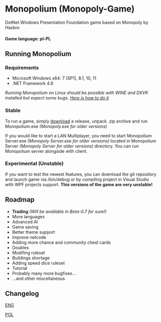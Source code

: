 # Monopolium (Monopoly-Game)
DotNet Windows Presentation Foundation game based on Monopoly by Hasbro
#### Game language: pl-PL

## Running Monopolium
### Requirements
 - Microsoft Windows x64: 7 (SP1), 8.1, 10, 11
 - .NET Framework 4.8

*Running Monopolium on Linux should be possible with WINE and DXVK installed but expect some bugs.*
*[Here is how to do it](https://www.reddit.com/r/linux4noobs/comments/firqs9/getting_windows_wpf_applications_to_run_with_wine/)*

### Stable
To run a game, simply [download](https://github.com/Skeletonek/Monopoly-Game/releases) a release, unpack .zip archive and run Monopolium.exe *(Monopoly.exe for older versions)*

If you would like to start a LAN Multiplayer, you need to start Monopolium Server.exe *(Monopoly Server.exe for older versions)* located in Monopolium Server *(Monopoly Server for older versions)* directory.
You can run Monopolium server alongside with client.

### Experimental (Unstable)
If you want to test the newest features, you can download the git repository and launch game via /bin/debug 
or by compiling project in Visual Studio with WPF projects support. **This versions of the game are very unstable!**

## Roadmap
 - **Trading** *(Will be available in Beta-0.7 for sure!)*
 - More languages
 - Advanced AI
 - Game saving
 - Better theme support
 - Improve netcode
 - Adding more chance and community chest cards
 - Doubles
 - Modifing ruleset
 - Buildings shortage
 - Adding speed dice ruleset
 - Tutorial
 - Probably many more bugfixes...
 - ...and other miscellaneous

## Changelog
[ENG](changelog_eng.md)

[POL](changelog_pl.md)

